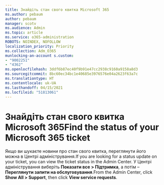 ```yaml
---
title: Знайдіть стан свого квитка Microsoft 365
ms.author: pebaum
author: pebaum
manager: scotv
ms.audience: Admin
ms.topic: article
ms.service: o365-administration
ROBOTS: NOINDEX, NOFOLLOW
localization_priority: Priority
ms.collection: Adm_O365
munlocking-an-account s.custom:
- "9002251"
- "4362"
ms.openlocfilehash: 3ddf6b87ec40f9b91e47cc2938c9160a9158a8d3
ms.sourcegitcommit: 8bc60ec34bc1e40685e3976576e04a2623f63a7c
ms.translationtype: HT
ms.contentlocale: uk-UA
ms.lasthandoff: 04/15/2021
ms.locfileid: "51813061"
---
```

# <a name="find-the-status-of-your-microsoft-365-ticket"></a><span data-ttu-id="a618e-102">Знайдіть стан свого квитка Microsoft 365</span><span class="sxs-lookup"><span data-stu-id="a618e-102">Find the status of your Microsoft 365 ticket</span></span>

<span data-ttu-id="a618e-103">Якщо ви шукаєте новини про стан свого квитка, переглянути його можна в Центрі адміністрування.</span><span class="sxs-lookup"><span data-stu-id="a618e-103">If you are looking for a status update on your ticket, you can view the ticket status in the Admin Center.</span></span> <span data-ttu-id="a618e-104">У Центрі адміністрування виберіть **Показати все > Підтримка**, а потім – **Переглянути запити на обслуговування**.</span><span class="sxs-lookup"><span data-stu-id="a618e-104">From the Admin Center, click **Show All > Support**, then click **View service requests**.</span></span>
